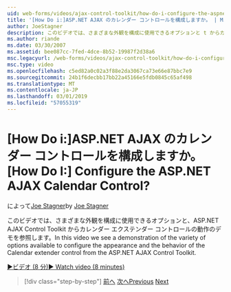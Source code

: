 ```yaml
---
uid: web-forms/videos/ajax-control-toolkit/how-do-i-configure-the-aspnet-ajax-calendar-control
title: '[How Do i:]ASP.NET AJAX のカレンダー コントロールを構成しますか。 | Microsoft Docs'
author: JoeStagner
description: このビデオでは、さまざまな外観を構成に使用できるオプションと t からカレンダー エクステンダー コントロールの動作のデモを参照しています.
ms.author: riande
ms.date: 03/30/2007
ms.assetid: bee087cc-7fed-4dce-8b52-19987f2d38a6
msc.legacyurl: /web-forms/videos/ajax-control-toolkit/how-do-i-configure-the-aspnet-ajax-calendar-control
msc.type: video
ms.openlocfilehash: c5ed82a0c02a3f88e2da3067ca73e66e87bbc7e9
ms.sourcegitcommit: 24b1f6decbb17bb22a45166e5fdb0845c65af498
ms.translationtype: MT
ms.contentlocale: ja-JP
ms.lasthandoff: 03/01/2019
ms.locfileid: "57055319"
---
```

<a name="how-do-i-configure-the-aspnet-ajax-calendar-control"></a><span data-ttu-id="97637-104">[How Do i:]ASP.NET AJAX のカレンダー コントロールを構成しますか。</span><span class="sxs-lookup"><span data-stu-id="97637-104">[How Do I:] Configure the ASP.NET AJAX Calendar Control?</span></span>
====================
<span data-ttu-id="97637-105">によって[Joe Stagner](https://github.com/JoeStagner)</span><span class="sxs-lookup"><span data-stu-id="97637-105">by [Joe Stagner](https://github.com/JoeStagner)</span></span>

<span data-ttu-id="97637-106">このビデオでは、さまざまな外観を構成に使用できるオプションと、ASP.NET AJAX Control Toolkit からカレンダー エクステンダー コントロールの動作のデモを参照します。</span><span class="sxs-lookup"><span data-stu-id="97637-106">In this video we see a demonstration of the variety of options available to configure the appearance and the behavior of the Calendar extender control from the ASP.NET AJAX Control Toolkit.</span></span>

[<span data-ttu-id="97637-107">&#9654;ビデオ (8 分)</span><span class="sxs-lookup"><span data-stu-id="97637-107">&#9654; Watch video (8 minutes)</span></span>](https://channel9.msdn.com/Blogs/ASP-NET-Site-Videos/how-do-i-configure-the-aspnet-ajax-calendar-control)

> [!div class="step-by-step"]
> <span data-ttu-id="97637-108">[前へ](how-do-i-use-the-aspnet-ajax-autocomplete-control.md)
> [次へ](how-do-i-use-the-aspnet-ajax-dropdown-control.md)</span><span class="sxs-lookup"><span data-stu-id="97637-108">[Previous](how-do-i-use-the-aspnet-ajax-autocomplete-control.md)
[Next](how-do-i-use-the-aspnet-ajax-dropdown-control.md)</span></span>
